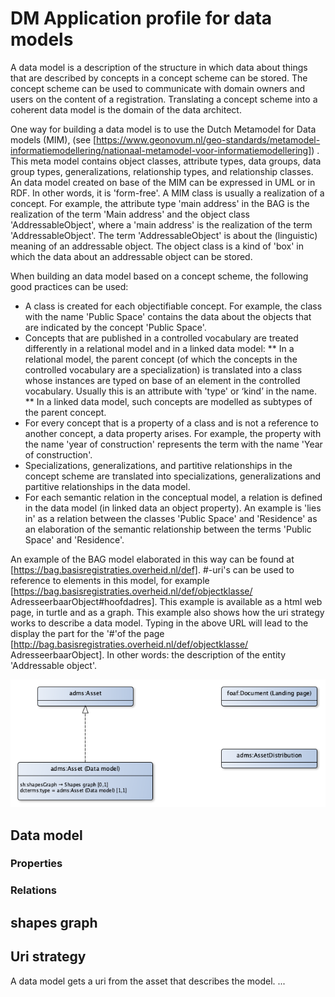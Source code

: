# DM Application profile for data models


A data model is a description of the structure in which data about things that are described by concepts in a concept scheme can be stored. The concept scheme can be used to communicate with domain owners and users on the content of a registration. Translating a concept scheme into a coherent data model is the domain of the data architect.

One way for building a data model is to use the Dutch Metamodel for Data models (MIM), (see [https://www.geonovum.nl/geo-standards/metamodel-informatiemodellering/nationaal-metamodel-voor-informatiemodellering]) . This meta model contains object classes, attribute types, data groups, data group types, generalizations, relationship types, and relationship classes. An data model created on base of the MIM can be expressed in UML or in RDF. In other words, it is 'form-free'. A MIM class is usually a realization of a concept. For example, the attribute type 'main address' in the BAG is the realization of the term 'Main address' and the object class 'AddressableObject', where a 'main address' is the realization of the term 'AddressableObject'. The term 'AddressableObject' is about the (linguistic) meaning of an addressable object. The object class is a kind of 'box' in which the data about an addressable object can be stored.

When building an data model based on a concept scheme, the following good practices can be used:
* A class is created for each objectifiable concept. For example, the class with the name 'Public Space' contains the data about the objects that are indicated by the concept 'Public Space'.
* Concepts that are published in a controlled vocabulary are treated differently in a relational model and in a linked data model:
** In a relational model, the parent concept (of which the  concepts in the controlled vocabulary are a specialization) is translated into a class whose instances are typed on base of an element in the controlled vocabulary. Usually this is an attribute with 'type' or ‘kind’ in the name.
** In a linked data model, such concepts are modelled as subtypes of the parent concept.
* For every concept that is a property of a class and is not a reference to another concept, a data property arises. For example, the property with the name 'year of construction' represents the term with the name 'Year of construction'.
* Specializations, generalizations, and partitive relationships in the concept scheme are translated into specializations, generalizations and partitive relationships in the data model.
* For each semantic relation in the conceptual model, a relation is defined in the data model (in linked data an object property). An example is 'lies in' as a relation between the classes 'Public Space' and 'Residence' as an elaboration of the semantic relationship between the terms 'Public Space' and 'Residence'.

An example of the BAG model elaborated in this way can be found at [https://bag.basisregistraties.overheid.nl/def]. #-uri's can be used to reference to elements in this model, for example [https://bag.basisregistraties.overheid.nl/def/objectklasse/ AdresseerbaarObject#hoofdadres]. This example is available as a html web page, in turtle and as a graph. This example also shows how the uri strategy works to describe a data model. Typing in the above URL will lead to the display the part for the '#'of the page [http://bag.basisregistraties.overheid.nl/def/objectklasse/ AdresseerbaarObject]. In other words: the description of the entity 'Addressable object'.


![](dm-ap-sc.png)

## Data model


### Properties


### Relations


## shapes graph


## Uri strategy


A data model gets a uri from the asset that describes the model.
...

